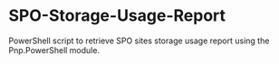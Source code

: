 # SPO-Storage-Usage-Report
PowerShell script to retrieve SPO sites storage usage report using the Pnp.PowerShell module.
